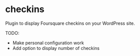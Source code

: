 checkins
========

Plugin to display Foursquare checkins on your WordPress site.

TODO:

* Make personal configuration work
* Add option to display number of checkins
